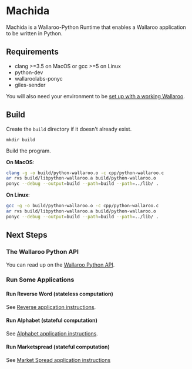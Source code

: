 # Machida

Machida is a Wallaroo-Python Runtime that enables a Wallaroo application to be written in Python.

## Requirements
- clang >=3.5 on MacOS or gcc >=5 on Linux
- python-dev
- wallaroolabs-ponyc
- giles-sender

You will also need your environment to be [set up with a working
Wallaroo](/book/getting-started/setup.md).

## Build

Create the `build` directory if it doesn't already exist.

```
mkdir build
```

Build the program.

**On MacOS**:

```bash
clang -g -o build/python-wallaroo.o -c cpp/python-wallaroo.c
ar rvs build/libpython-wallaroo.a build/python-wallaroo.o
ponyc --debug --output=build --path=build --path=../lib/ .
```

**On Linux**:

```bash
gcc -g -o build/python-wallaroo.o -c cpp/python-wallaroo.c
ar rvs build/libpython-wallaroo.a build/python-wallaroo.o
ponyc --debug --output=build --path=build --path=../lib/ .
```

## Next Steps

### The Wallaroo Python API

You can read up on the [Wallaroo Python API](/book/python/api.md).

### Run Some Applications

#### Run Reverse Word (stateless computation)

See [Reverse application instructions](/examples/python/reverse/README.md).

#### Run Alphabet (stateful computation)

See [Alphabet application instructions](/examples/python/alphabet/README.md).

#### Run Marketspread (stateful computation)

See [Market Spread application instructions](/examples/python/market_spread/README.md)
